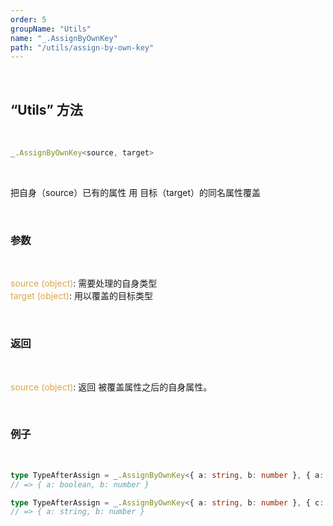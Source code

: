 ```yaml
---
order: 5
groupName: "Utils"
name: "_.AssignByOwnKey"
path: "/utils/assign-by-own-key"
---
```


<br/>

## “Utils” 方法

<br/>

```typescript
_.AssignByOwnKey<source, target>
```

<br/>

把自身（source）已有的属性 用 目标（target）的同名属性覆盖

<br/>

### 参数

<br/>

<font color="#d9a84a">source (object)</font>: 需要处理的自身类型<br/>
<font color="#d9a84a">target (object)</font>: 用以覆盖的目标类型

<br/>

### 返回

<br/>

<font color="#d9a84a">source (object)</font>: 返回 被覆盖属性之后的自身属性。

<br/>

### 例子

<br/>

```typescript
type TypeAfterAssign = _.AssignByOwnKey<{ a: string, b: number }, { a: boolean, b: number, c: string }>;
// => { a: boolean, b: number }

type TypeAfterAssign = _.AssignByOwnKey<{ a: string, b: number }, { c: string }>;
// => { a: string, b: number }
```
